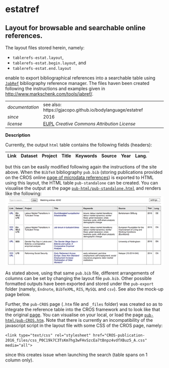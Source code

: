 estatref
======

Layout for browsable and searchable online references.
---

The layout files stored herein, namely: 
* `tablerefs-estat.layout`, 
* `tablerefs-estat.begin.layout`, and
* `tablerefs-estat.end.layout`

enable to export bibliographical references into a searchable table using [`JabRef`](http://www.jabref.org) bibliography reference manager. The files haven been created following the instructions and examples given in http://www.markschenk.com/tools/jabref/.

<table align="center">
    <tr> <td align="left"><i>documentation</i></td> <td align="left">see also: https://gjacopo.github.io/bodylanguage/estatref</td> </tr> 
    <tr> <td align="left"><i>since</i></td> <td align="left">2016</td> </tr> 
    <tr> <td align="left"><i>license</i></td> <td align="left"><a href="https://creativecommons.org/licenses/by/3.0/">EUPL</a>  <i>Creative Commons Attribution License</i> </td> </tr> 
</table>

**Description**

Currently, the output `html` table contains the following fields (headers):

| Link | Dataset | Project | Title | Keywords |	Source | Year | Lang. |
|------|---------|---------|-------|----------|--------|------|-------|

but this can be easily modified following again the instructions of the site above. 
When the `BibTeX` bibliography `pub.bib` (storing publications provided on the CROS online [page of microdata references](https://ec.europa.eu/eurostat/cros/content/publications-basis-eurostat-microdata_en)) is exported to HTML using this layout, the HTML table `pub-standalone` can be created. You can visualise the output at the page [`pub-html/pub-standalone.html`](http://htmlpreview.github.io/?https://github.com/gjacopo/bodylanguage/blob/master/estatref/pub-html/pub-standalone.html) and renders like the following: ![pub-image](https://github.com/gjacopo/bodylanguage/blob/master/docs/estatref/pub-standalone.png) 

As stated above, using that same `pub.bib` file, different arrangements of columns can be set by changing the layout file `pub.bib`. Other possible formatted outputs have been exported and stored under the `pub-export` folder (namely, `Endnote`, `BibTeXML`, `RIS`, `MySQL` and `csv`). See also the mock-up page below.

Further, the `pub-CROS` page (`.htm` file and `_files` folder) was created so as to integrate the reference table into the CROS framework and to look like that the original [page](https://ec.europa.eu/eurostat/cros/content/publications-basis-eurostat-microdata_en). You can visualise on your local, or load the page [`pub-html/pub-CROS.htm`](http://htmlpreview.github.io/?https://github.com/gjacopo/bodylanguage/blob/master/estatref/pub-html/pub-CROS.htm). Note that there is currently an incompatibility of the javascript script in the layout file with some CSS of the CROS page, namely:

   ```
   <link type="text/css" rel="stylesheet" href="CROS-publication-2016_files/css_P0C19k7C3TsKm7hg3wFHvSzcEa7tBnpz4vdfXBuz5_A.css" media="all">
   ```

since this creates issue when launching the search (table spans on 1 column only). 
